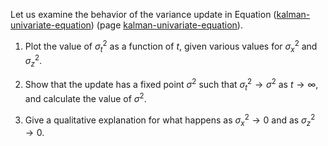 

Let us examine the behavior of the variance
update in Equation (<a class="equationRef" title="" href="#">kalman-univariate-equation</a>)
(page <a class="pageRef" title="" href="#">kalman-univariate-equation</a>).<br>

1.  Plot the value of $\sigma_t^2$ as a function of $t$, given various
    values for $\sigma_x^2$ and $\sigma_z^2$.<br>

2.  Show that the update has a fixed point $\sigma^2$ such that
    $\sigma_t^2 \rightarrow \sigma^2$ as $t \rightarrow \infty$, and
    calculate the value of $\sigma^2$.<br>

3.  Give a qualitative explanation for what happens as
    $\sigma_x^2\rightarrow 0$ and as $\sigma_z^2\rightarrow 0$.
